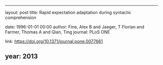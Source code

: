 ---
layout: post
title: Rapid expectation adaptation during syntactic comprehension

date: 1996-01-01 00:00
author: Fine, Alex B and Jaeger, T Florian and Farmer, Thomas A and Qian, Ting
journal: PLoS ONE

link: https://doi.org/10.1371/journal.pone.0077661

year: 2013
------